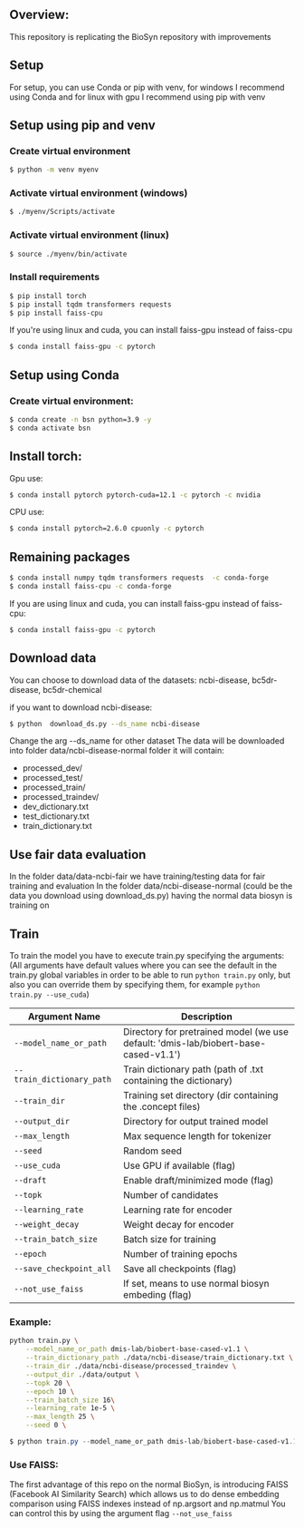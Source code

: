## Overview:
This repository is replicating the BioSyn repository with improvements

## Setup

For setup, you can use Conda or pip with venv, for windows I recommend using Conda and for linux with gpu I recommend using pip with venv 

## Setup using pip and venv

### Create virtual environment

```bash
$ python -m venv myenv
```

### Activate virtual environment (windows)

```bash
$ ./myenv/Scripts/activate
```

### Activate virtual environment (linux)

```bash
$ source ./myenv/bin/activate
```

### Install requirements


```bash
$ pip install torch
$ pip install tqdm transformers requests
$ pip install faiss-cpu
```

If you're using linux and cuda, you can install faiss-gpu instead of faiss-cpu
```bash
$ conda install faiss-gpu -c pytorch
```


## Setup using Conda

### Create virtual environment:

```bash
$ conda create -n bsn python=3.9 -y
$ conda activate bsn
```

## Install torch:

Gpu use:

```bash
$ conda install pytorch pytorch-cuda=12.1 -c pytorch -c nvidia
```

CPU use:

```bash
$ conda install pytorch=2.6.0 cpuonly -c pytorch
```

## Remaining packages
```bash
$ conda install numpy tqdm transformers requests  -c conda-forge
$ conda install faiss-cpu -c conda-forge
```

If you are using linux and cuda, you can install faiss-gpu instead of faiss-cpu:
```bash
$ conda install faiss-gpu -c pytorch
```



## Download data

You can choose to download data of the datasets:
ncbi-disease, bc5dr-disease, bc5dr-chemical

if you want to download ncbi-disease:
```bash
$ python  download_ds.py --ds_name ncbi-disease
```

Change the arg --ds_name for other dataset
The data will be downloaded into folder data/ncbi-disease-normal folder
it will contain:
- processed_dev/
- processed_test/
- processed_train/
- processed_traindev/
- dev_dictionary.txt
- test_dictionary.txt
- train_dictionary.txt

## Use fair data evaluation

In the folder data/data-ncbi-fair we have training/testing data for fair training and evaluation 
In the folder data/ncbi-disease-normal (could be the data you download using download_ds.py) having the normal data biosyn is training on

## Train

To train the model you have to execute train.py specifying the arguments:
(All arguments have default values where you can see the default in the train.py global variables in order to be able to run `python train.py` only, but also you can override them by specifying them, for example `python train.py --use_cuda`)


| Argument Name              | Description                         |
|----------------------------|-------------------------------------|
| `--model_name_or_path`     | Directory for pretrained model (we use default:  'dmis-lab/biobert-base-cased-v1.1')     |
| `--train_dictionary_path`  | Train dictionary path (path of .txt containing the dictionary)              |
| `--train_dir`              | Training set directory (dir containing the .concept files)              |
| `--output_dir`             | Directory for output trained model                |
| `--max_length`             | Max sequence length for tokenizer   |
| `--seed`                   | Random seed                         |
| `--use_cuda`               | Use GPU if available (flag)         |
| `--draft`                  | Enable draft/minimized mode (flag)  |
| `--topk`                   | Number of candidates                |
| `--learning_rate`          | Learning rate for encoder         |
| `--weight_decay`           | Weight decay for encoder          |
| `--train_batch_size`       | Batch size for training             |
| `--epoch`                  | Number of training epochs           |
| `--save_checkpoint_all`    | Save all checkpoints (flag)         |
| `--not_use_faiss`    | If set, means to use normal biosyn embeding (flag)         |



### Example:

```bash
python train.py \
    --model_name_or_path dmis-lab/biobert-base-cased-v1.1 \
    --train_dictionary_path ./data/ncbi-disease/train_dictionary.txt \
    --train_dir ./data/ncbi-disease/processed_traindev \
    --output_dir ./data/output \
    --topk 20 \
    --epoch 10 \
    --train_batch_size 16\
    --learning_rate 1e-5 \
    --max_length 25 \
    --seed 0 \
```

```powershell
$ python train.py --model_name_or_path dmis-lab/biobert-base-cased-v1.1 --train_dictionary_path ./data/ncbi-disease/train_dictionary.txt --train_dir ./data/ncbi-disease/processed_traindev --output_dir ./data/output --topk 20 --epoch 10 --train_batch_size 16 --learning_rate 1e-5 --max_length 25 --seed 0
```

### Use FAISS:
The first advantage of this repo on the normal BioSyn, is introducing FAISS (Facebook AI Similarity Search) which allows us to do dense embedding comparison using FAISS indexes instead of np.argsort and np.matmul
You can control this by using the argument flag `--not_use_faiss`

